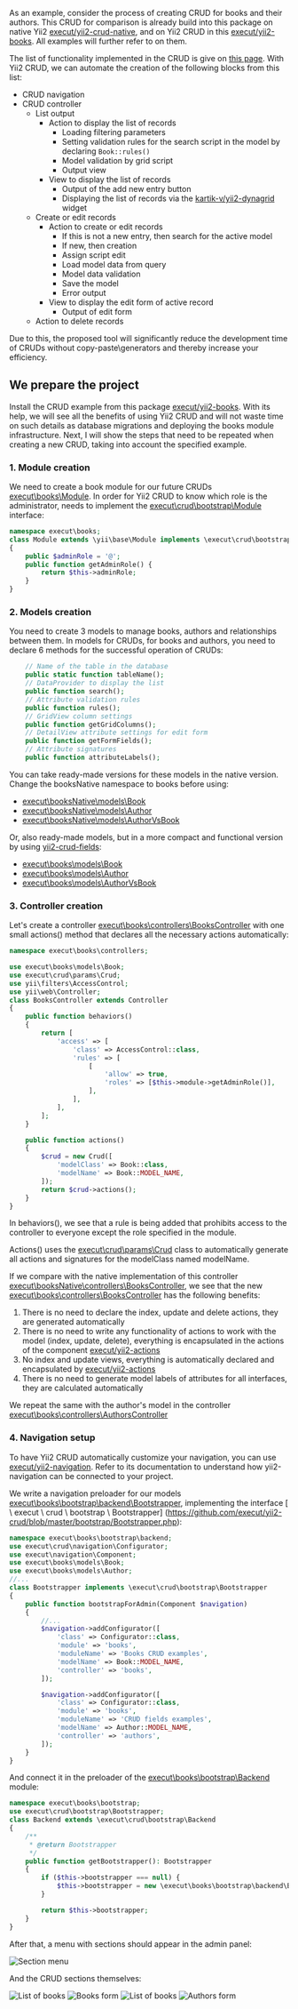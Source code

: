 As an example, consider the process of creating CRUD for books and their authors.
This CRUD for comparison is already build into this package on native Yii2 [execut/yii2-crud-native](https://github.com/execut/yii2-crud-native), and on Yii2 CRUD in this [execut/yii2-books](https://github.com/execut/yii2-books).
All examples will further refer to on them.

The list of functionality implemented in the CRUD is give on [this page](https://github.com/execut/yii2-books-native/blob/master/docs/guide/implemented-functionality.md).
With Yii2 CRUD, we can automate the creation of the following blocks from this list:
* CRUD navigation
* CRUD controller
    * List output
        * Action to display the list of records
           * Loading filtering parameters
           * Setting validation rules for the search script in the model by declaring ``` Book::rules() ```
           * Model validation by grid script
           * Output view
        * View to display the list of records
           * Output of the add new entry button
           * Displaying the list of records via the [kartik-v/yii2-dynagrid](https://github.com/kartik-v/yii2-dynagrid) widget
    * Create or edit records
        * Action to create or edit records
            * If this is not a new entry, then search for the active model
            * If new, then creation
            * Assign script edit
            * Load model data from query
            * Model data validation
            * Save the model
            * Error output
        * View to display the edit form of  active record
            * Output of edit form
    * Action to delete records

Due to this, the proposed tool will significantly reduce the development time of CRUDs without copy-paste\generators and thereby increase your efficiency.

## We prepare the project
Install the CRUD example from this package [execut/yii2-books](https://github.com/execut/yii2-books).
With its help, we will see all the benefits of using Yii2 CRUD and will not waste time on such details as database migrations and deploying the books module infrastructure.
Next, I will show the steps that need to be repeated when creating a new CRUD, taking into account the specified example.

### 1. Module creation
We need to create a book module for our future CRUDs [execut\books\Module](https://github.com/execut/yii2-books/blob/master/Module.php).
In order for Yii2 CRUD to know which role is the administrator, needs to implement the [execut\crud\bootstrap\Module](https://github.com/execut/yii2-crud/blob/master/bootstrap/Module.php) interface:
```php
namespace execut\books;
class Module extends \yii\base\Module implements \execut\crud\bootstrap\Module
{
    public $adminRole = '@';
    public function getAdminRole() {
        return $this->adminRole;
    }
}
```

### 2. Models creation
You need to create 3 models to manage books, authors and relationships between them.
In models for CRUDs, for books and authors, you need to declare 6 methods for the successful operation of CRUDs:
```php
    // Name of the table in the database
    public static function tableName();
    // DataProvider to display the list
    public function search();
    // Attribute validation rules
    public function rules();
    // GridView column settings
    public function getGridColumns();
    // DetailView attribute settings for edit form
    public function getFormFields();
    // Attribute signatures
    public function attributeLabels();
```
You can take ready-made versions for these models in the native version. Change the booksNative namespace to books before using:
* [execut\booksNative\models\Book](https://github.com/execut/yii2-books-native/blob/master/src/models/Book.php)
* [execut\booksNative\models\Author](https://github.com/execut/yii2-books-native/blob/master/src/models/Author.php)
* [execut\booksNative\models\AuthorVsBook](https://github.com/execut/yii2-books-native/blob/master/src/models/AuthorVsBook.php)

Or, also ready-made models, but in a more compact and functional version by using [yii2-crud-fields](https://github.com/execut/yii2-crud-fields):
* [execut\books\models\Book](https://github.com/execut/yii2-books/blob/master/src/models/Book.php)
* [execut\books\models\Author](https://github.com/execut/yii2-books/blob/master/src/models/Author.php)
* [execut\books\models\AuthorVsBook](https://github.com/execut/yii2-books/blob/master/src/models/AuthorVsBook.php)

### 3. Controller creation
Let's create a controller [execut\books\controllers\BooksController](https://github.com/execut/yii2-books/blob/master/controllers/BooksController.php) with one small actions() method that declares all the necessary actions automatically:

```php
namespace execut\books\controllers;

use execut\books\models\Book;
use execut\crud\params\Crud;
use yii\filters\AccessControl;
use yii\web\Controller;
class BooksController extends Controller
{
    public function behaviors()
    {
        return [
            'access' => [
                'class' => AccessControl::class,
                'rules' => [
                    [
                        'allow' => true,
                        'roles' => [$this->module->getAdminRole()],
                    ],
                ],
            ],
        ];
    }

    public function actions()
    {
        $crud = new Crud([
            'modelClass' => Book::class,
            'modelName' => Book::MODEL_NAME,
        ]);
        return $crud->actions();
    }
}
```

In behaviors(), we see that a rule is being added that prohibits access to the controller to everyone except the role specified in the module.

Actions() uses the [execut\crud\params\Crud](https://github.com/execut/yii2-crud/blob/master/params/Crud.php) class to automatically generate all actions and signatures for the modelClass named modelName.

If we compare with the native implementation of this controller [execut\booksNative\controllers\BooksController](https://github.com/execut/yii2-books-native/blob/master/src/controllers/BooksController.php), we see that the new [execut\books\controllers\BooksController](https://github.com/execut/yii2-books/blob/master/controllers/BooksController.php) has the following benefits:
1. There is no need to declare the index, update and delete actions, they are generated automatically
1. There is no need to write any functionality of actions to work with the model (index, update, delete), everything is encapsulated in the actions of the component [execut/yii2-actions](https://github.com/execut/yii2-actions)
1. No index and update views, everything is automatically declared and encapsulated by [execut/yii2-actions](https://github.com/execut/yii2-actions)
1. There is no need to generate model labels of attributes for all interfaces, they are calculated automatically

We repeat the same with the author's model in the controller [execut\books\controllers\AuthorsController](https://github.com/execut/yii2-books/blob/master/controllers/AuthorsController.php)

### 4. Navigation setup
To have Yii2 CRUD automatically customize your navigation, you can use [execut/yii2-navigation](https://github.com/execut/yii2-navigation).
Refer to its documentation to understand how yii2-navigation can be connected to your project.

We write a navigation preloader for our models [execut\books\bootstrap\backend\Bootstrapper](https://github.com/execut/yii2-books/blob/master/bootstrap/backend/Bootstrapper.php), implementing the interface [ \ execut \ crud \ bootstrap \ Bootstrapper] (https://github.com/execut/yii2-crud/blob/master/bootstrap/Bootstrapper.php):
```php
namespace execut\books\bootstrap\backend;
use execut\crud\navigation\Configurator;
use execut\navigation\Component;
use execut\books\models\Book;
use execut\books\models\Author;
//...
class Bootstrapper implements \execut\crud\bootstrap\Bootstrapper
{
    public function bootstrapForAdmin(Component $navigation)
    {
        //...
        $navigation->addConfigurator([
            'class' => Configurator::class,
            'module' => 'books',
            'moduleName' => 'Books CRUD examples',
            'modelName' => Book::MODEL_NAME,
            'controller' => 'books',
        ]);

        $navigation->addConfigurator([
            'class' => Configurator::class,
            'module' => 'books',
            'moduleName' => 'СRUD fields examples',
            'modelName' => Author::MODEL_NAME,
            'controller' => 'authors',
        ]);
    }
}
```

And connect it in the preloader of the [execut\books\bootstrap\Backend](https://github.com/execut/yii2-books/blob/master/bootstrap/Backend.php) module:
```php
namespace execut\books\bootstrap;
use execut\crud\bootstrap\Bootstrapper;
class Backend extends \execut\crud\bootstrap\Backend
{
    /**
     * @return Bootstrapper
     */
    public function getBootstrapper(): Bootstrapper
    {
        if ($this->bootstrapper === null) {
            $this->bootstrapper = new \execut\books\bootstrap\backend\Bootstrapper;
        }

        return $this->bootstrapper;
    }
}
```

After that, a menu with sections should appear in the admin panel:

![Section menu](https://raw.githubusercontent.com/execut/yii2-crud/master/docs/guide/i/books-menu.jpg)

And the CRUD sections themselves:

![List of books](https://raw.githubusercontent.com/execut/yii2-crud/master/docs/guide/i/books-list.jpg)
![Books form](https://raw.githubusercontent.com/execut/yii2-crud/master/docs/guide/i/books-form.jpg)
![List of books](https://raw.githubusercontent.com/execut/yii2-crud/master/docs/guide/i/authors-list.jpg)
![Authors form](https://raw.githubusercontent.com/execut/yii2-crud/master/docs/guide/i/authors-form.jpg)